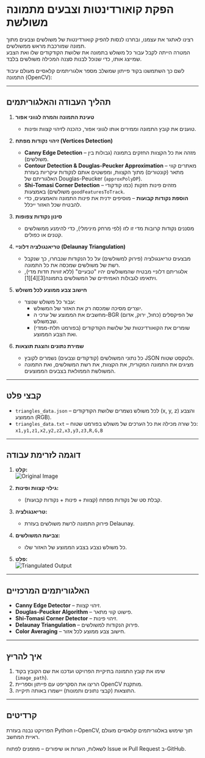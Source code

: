 # הפקת קואורדינטות וצבעים מתמונה משולשת

רצינו לאתגר את עצמנו, ובחרנו לנסות להפיק קואורדינטות של משולשים וצבעים מתוך תמונה שמורכבת מראש ממשולשים.  
המטרה הייתה לקבל עבור כל משולש בתמונה את שלושת הקודקודים שלו ואת הצבע שמייצג אותו, כדי שנוכל לבנות סצנה המכילה משולשים בלבד.

לשם כך השתמשנו בקוד פייתון שמשלב מספר אלגוריתמים קלאסיים מעולם עיבוד התמונה (OpenCV):

---

## תהליך העבודה והאלגוריתמים

1. **טעינת התמונה והמרה לגווני אפור**  
   - טוענים את קובץ התמונה וממירים אותו לגווני אפור, כהכנה לזיהוי קצוות ופינות.

2. **זיהוי נקודות מפתח (Vertices Detection)**
   - **Canny Edge Detection** – מזהה את כל הקצוות החזקים בתמונה (גבולות בין משולשים).
   - **Contour Detection & Douglas-Peucker Approximation** – מאתרים קווי מתאר (קונטורים) מתוך הקצוות, ומפשטים אותם לנקודות עיקריות בעזרת האלגוריתם של Douglas-Peucker (`approxPolyDP`).
   - **Shi-Tomasi Corner Detection** – מזהים פינות חזקות (כמו קודקודי משולשים) באמצעות `goodFeaturesToTrack`.
   - **הוספת נקודות קבועות** – מוסיפים ידנית את פינות התמונה והאמצעים, כדי להבטיח שכל האזור ייכלל.

3. **סינון נקודות צפופות**  
   - מסננים נקודות קרובות מדי זו לזו (לפי מרחק מינימלי), כדי להימנע ממשולשים קטנים או כפולים.

4. **טריאנגולציה דלוניי (Delaunay Triangulation)**  
   - מבצעים טריאנגולציה (פירוק למשולשים) על כל הנקודות שנבחרו, כך שנקבל רשת של משולשים שמכסה את כל התמונה.  
   - אלגוריתם דלוניי מבטיח שהמשולשים יהיו "טבעיים" (ללא זוויות חדות מדי), ויתאימו לגבולות האמיתיים של המשולשים בתמונה[3][4][1].

5. **חישוב צבע ממוצע לכל משולש**  
   - עבור כל משולש שנוצר:
     - יוצרים מסיכה שמכסה רק את האזור של המשולש.
     - מחשבים את הממוצע של ערכי ה-BGR (כחול, ירוק, אדום) של הפיקסלים שבמשולש.
     - שומרים את הקואורדינטות של שלושת הקודקודים (בפורמט תלת-ממדי) ואת הצבע הממוצע.

6. **שמירת נתונים והצגת תוצאות**
   - כל נתוני המשולשים (קודקודים וצבעים) נשמרים לקובץ JSON ולטקסט שטוח.
   - מציגים את התמונה המקורית, את הקצוות, את רשת המשולשים, ואת התמונה המשולשת הממולאת בצבעים הממוצעים.

---

## קבצי פלט

- `triangles_data.json` – לכל משולש נשמרים שלושת הקודקודים (x, y, z) והצבע הממוצע (RGB).
- `triangles_data.txt` – כל שורה מכילה את כל הערכים של משולש בפורמט שטוח:  
  `x1,y1,z1,x2,y2,z2,x3,y3,z3,R,G,B`

---

## דוגמה לזרימת עבודה

1. **קלט:**  
   ![Original Image](./example_input.jpg)

2. **גילוי קצוות ופינות:**  
   - קבלת סט של נקודות מפתח (קצוות + פינות + נקודות קבועות).

3. **טריאנגולציה:**  
   - פירוק התמונה לרשת משולשים בעזרת Delaunay.

4. **צביעת המשולשים:**  
   - כל משולש נצבע בצבע הממוצע של האזור שלו.

5. **פלט:**  
   ![Triangulated Output](./example_output.jpg)

---

## האלגוריתמים המרכזיים

- **Canny Edge Detector** – זיהוי קצוות.
- **Douglas-Peucker Algorithm** – פישוט קווי מתאר.
- **Shi-Tomasi Corner Detector** – זיהוי פינות.
- **Delaunay Triangulation** – פירוק הנקודות למשולשים.
- **Color Averaging** – חישוב צבע ממוצע לכל אזור.

---

## איך להריץ

1. שימו את קובץ התמונה בתיקיית הפרויקט ועדכנו את שם הקובץ בקוד (`image_path`).
2. הריצו את הסקריפט עם פייתון וספריית OpenCV מותקנת.
3. התוצאות (קבצי נתונים ותמונות) יישמרו באותה תיקייה.

---

## קרדיטים

הפרויקט נבנה בעזרת Python ו-OpenCV, תוך שימוש באלגוריתמים קלאסיים מעולם ראיית המחשב.

לשאלות, הערות או שיפורים – מוזמנים לפתוח Issue או Pull Request ב-GitHub.

